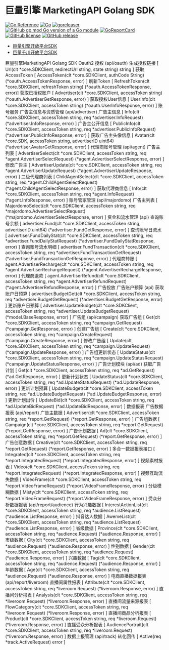 # 巨量引擎 MarketingAPI Golang SDK

[![Go Reference](https://pkg.go.dev/badge/github.com/bububa/oceanengine.svg)](https://pkg.go.dev/github.com/bububa/oceanengine)
[![Go](https://github.com/bububa/oceanengine/actions/workflows/go.yml/badge.svg)](https://github.com/bububa/oceanengine/actions/workflows/go.yml)
[![goreleaser](https://github.com/bububa/oceanengine/actions/workflows/goreleaser.yml/badge.svg)](https://github.com/bububa/oceanengine/actions/workflows/goreleaser.yml)
[![GitHub go.mod Go version of a Go module](https://img.shields.io/github/go-mod/go-version/bububa/oceanengine.svg)](https://github.com/bububa/oceanengine)
[![GoReportCard](https://goreportcard.com/badge/github.com/bububa/oceanengine)](https://goreportcard.com/report/github.com/bububa/oceanengine)
[![GitHub license](https://img.shields.io/github/license/bububa/oceanengine.svg)](https://github.com/bububa/oceanengine/blob/master/LICENSE)
[![GitHub release](https://img.shields.io/github/release/bububa/oceanengine.svg)](https://GitHub.com/bububa/oceanengine/releases/)

- [巨量引擎开放平台SDK](https://github.com/bububa/oceanengine/blob/master/marketing-api/OCEANENGINE.md)
- [巨量千川开放平台SDK](https://github.com/bububa/oceanengine/blob/master/marketing-api/QIANCHUAN.md)


巨量引擎MarketingAPI Golang SDK
Oauth2 授权 (api/oauth)
生成授权链接 [ Url(clt *core.SDKClient, redirectUrl string, state string) string ]
获取AccessToken [ AccessToken(clt *core.SDKClient, authCode String) (*oauth.AccessTokenResponse, error) ]
刷新Token [ RefreshToken(clt *core.SDKClient, refreshToken string) (*oauth.AccessTokenResponse, error)]
获取已授权账户 [ Advertiser(clt *core.SDKClient, accessToken string) (*oauth.AdvertiserGetResponse, error) ]
获取授权User信息 [ UserInfo(clt *core.SDKClient, accessToken string) (*oauth.UserInfoResponse, error) ]
账号服务
广告主信息与资质管理 (api/advertiser)
广告主信息 [ Info(clt *core.SDKClient, accessToken string, req *advertiser.InfoRequest) (*advertiser.InfoResponse, error) ]
广告主公开信息 [ PublicInfo(clt *core.SDKClient, accessToken string, req *advertiser.PublicInfoRequest) (*advertiser.PublicInfoResponse, error) ]
获取广告主头像信息 [ Avatar(clt *core.SDK, accessToken string, advertiserID uint64) (*advertiser.AvatarGetResponse, error) ]
代理商账号管理 (api/agent)
广告主列表 [ AdvertiserSelect(clt *core.SDKClient, accessToken string, req *agent.AdvertiserSelectRequest) (*agent.AdvertiserSelectResponse, error) ]
修改广告主 [ AdvertiserUpdate(clt *core.SDKClient, accessToken string, req *agent.AdvertiserUpdateRequest) (*agent.AdvertiserUpdateResponse, error) ]
二级代理商列表 [ ChildAgentSelect(clt *core.SDKClient, accessToken string, req *agent.ChildAgentSelectRequest) (*agent.ChildAgentSelectResponse, error) ]
获取代理商信息 [ Info(clt *core.SDKClient, accessToken string, req *agent.InfoRequest) (*agent.InfoResponse, error) ]
账号管家管理 (api/majordomo)
广告主列表 [ MajordomoSelect(clt *core.SDKClient, accessToken string, req *majordomo.AdvertiserSelectRequest) (*majordomo.AdvertiserSelectResponse, error) ]
资金和流水管理 (api)
查询账号余额 [ advertiser.Fund(clt *core.SDKClient, accessToken string, advertiserID uint64) (*advertiser.FundGetResponse, error) ]
查询账号日流水 [ advertiser.FundDailyStat(clt *core.SDKClient, accessToken string, req *advertiser.FundDailyStatRequest) (*advertiser.FundDailyStatResponse, error) ]
查询账号流水明细 [ advertiser.FundTransaction(clt *core.SDKClient, accessToken string, req *advertiser.FundTransactionGetRequest) (*advertiser.FundTransactionGetResponse, error) ]
代理商转账 [ agent.AdvertiserRecharge(clt *core.SDKClient, accessToken string, req *agent.AdvertiserRechargeRequest) (*agent.AdvertiserRechargeResponse, error) ]
代理商退款 [ agent.AdvertiserRefund(clt *core.SDKClient, accessToken string, req *agent.AdvertiserRefundRequest) (*agent.AdvertiserRefundResponse, error) ]
广告投放
广告账户预算 (api)
获取账户日预算 [ advertiser.BudgetGet(clt *core.SDKClient, accessToken string, req *advertiser.BudgetGetRequest) (*advertiser.BudgetGetResponse, error) ]
更新账户日预算 [ advertiser.UpdateBudget(clt *core.SDKClient, accessToken string, req *advertiser.UpdateBudgetRequest) (*model.BaseResponse, error) ]
广告组 (api/campaign)
获取广告组 [ Get(clt *core.SDKClient, accessToken string, req *campaign.GetRequest) (*campaign.GetResponse, error) ]
创建广告组 [ Create(clt *core.SDKClient, accessToken string, req *campaign.CreateRequest) (*campaign.CreateResponse, error) ]
修改广告组 [ Update(clt *core.SDKClient, accessToken string, req *campaign.UpdateRequest) (*campaign.UpdateResponse, error) ]
广告组更新状态 [ UpdateStatus(clt *core.SDKClient, accessToken string, req *campaign.UpdateStatusRequest) (*campaign.UpdateStatusResponse, error) ]
广告计划模块 (api/ad)
获取广告计划 [ Get(clt *core.SDKClient, accessToken string, req *ad.GetRequest) (*ad.GetResponse, error) ]
更新计划状态 [ UpdateStatus(clt *core.SDKClient, accessToken string, req *ad.UpdateStatusRequest) (*ad.UpdateResponse, error) ]
更新计划预算 [ UpdateBudget(clt *core.SDKClient, accessToken string, req *ad.UpdateBudgetRequest) (*ad.UpdateBudgetResponse, error) ]
更新计划出价 [ UpdateBid(clt *core.SDKClient, accessToken string, req *ad.UpdateBidRequest) (*ad.UpdateBidResponse, error) ]
数据报表
广告数据报表 (api/report)
广告主数据 [ Advertiser(clt *core.SDKClient, accessToken string, req *report.GetRequest) (*report.GetResponse, error) ]
广告组数据 [ Campaign(clt *core.SDKClient, accessToken string, req *report.GetRequest) (*report.GetResponse, error) ]
广告计划数据 [ Ad(clt *core.SDKClient, accessToken string, req *report.GetRequest) (*report.GetResponse, error) ]
广告创意数据 [ Creative(clt *core.SDKClient, accessToken string, req *report.GetRequest) (*report.GetResponse, error) ]
多合一数据报表接口 [ Integrated(clt *core.SDKClient, accessToken string, req *report.IntegratedRequest) (*report.IntegratedResponse, error) ]
视频素材报表 [ Video(clt *core.SDKClient, accessToken string, req *report.IntegratedRequest) (*report.IntegratedResponse, error) ]
视频互动流失数据 [ VideoFrame(clt *core.SDKClient, accessToken string, req *report.VideoFrameRequest) (*report.VideoFrameResponse, error) ]
分级模糊数据 [ Misty(clt *core.SDKClient, accessToken string, req *report.VideoFrameRequest) (*report.VideoFrameResponse, error) ]
受众分析数据报表 (api/report/audience)
行为兴趣数据 [ InterestActionList(clt *core.SDKClient, accessToken string, req *audience.ListRequest) (*audience.ListResponse, error) ]
抖音达人数据 [ AwemeList(clt *core.SDKClient, accessToken string, req *audience.ListRequest) (*audience.ListResponse, error) ]
省级数据 [ Province(clt *core.SDKClient, accessToken string, req *audience.Request) (*audience.Response, error) ]
市级数据 [ City(clt *core.SDKClient, accessToken string, req *audience.Request) (*audience.Response, error) ]
性别数据 [ Gender(clt *core.SDKClient, accessToken string, req *audience.Request) (*audience.Response, error) ]
兴趣数据 [ Tag(clt *core.SDKClient, accessToken string, req *audience.Request) (*audience.Response, error) ]
年龄数据 [ Age(clt *core.SDKClient, accessToken string, req *audience.Request) (*audience.Response, error) ]
电商直播数据报表 (api/report/liveroom)
直播间属性报表 [ Attribute(clt *core.SDKClient, accessToken string, req *liveroom.Request) (*liveroom.Response, error) ]
直播间分析报表 [ Analysis(clt *core.SDKClient, accessToken string, req *liveroom.Request) (*liveroom.Response, error) ]
直播间流量来源报表 [ FlowCategory(clt *core.SDKClient, accessToken string, req *liveroom.Request) (*liveroom.Response, error) ]
直播间商品分析报表 [ Product(clt *core.SDKClient, accessToken string, req *liveroom.Request) (*liveroom.Response, error) ]
直播受众分析报表 [ AudiencePortrait(clt *core.SDKClient, accessToken string, req *liveroom.Request) (*liveroom.Response, error) ]
数据上报管理 (api/track)
转化回传 [ Active(req *track.ActiveRequest) error ]

